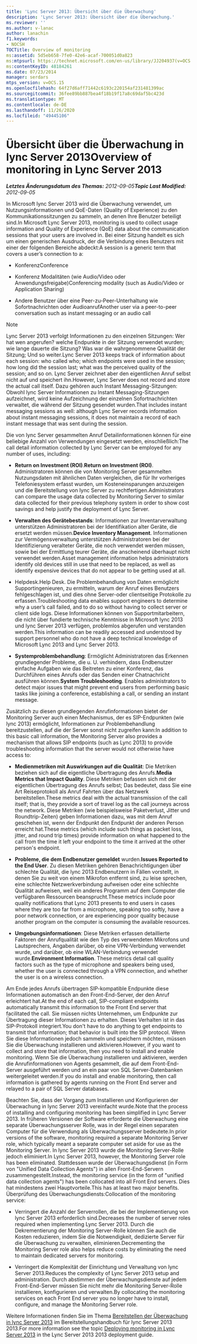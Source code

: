 ```yaml
---
title: 'Lync Server 2013: Übersicht über die Überwachung'
description: 'Lync Server 2013: Übersicht über die Überwachung.'
ms.reviewer: ''
ms.author: v-lanac
author: lanachin
f1.keywords:
- NOCSH
TOCTitle: Overview of monitoring
ms:assetid: 5d5eb658-7fe0-42e6-acaf-700051d0a823
ms:mtpsurl: https://technet.microsoft.com/en-us/library/JJ204937(v=OCS.15)
ms:contentKeyID: 48184261
ms.date: 07/23/2014
manager: serdars
mtps_version: v=OCS.15
ms.openlocfilehash: 64f27d6aff71442c6193c220154af231481399ac
ms.sourcegitcommit: 36fee89bb887bea4f18b19f17a8c69daf5bc423d
ms.translationtype: MT
ms.contentlocale: de-DE
ms.lasthandoff: 11/26/2020
ms.locfileid: "49445106"
---
```

# <a name="overview-of-monitoring-in-lync-server-2013"></a><span data-ttu-id="21f21-103">Übersicht über die Überwachung in lync Server 2013</span><span class="sxs-lookup"><span data-stu-id="21f21-103">Overview of monitoring in Lync Server 2013</span></span>

<div data-xmlns="http://www.w3.org/1999/xhtml">

<div class="topic" data-xmlns="http://www.w3.org/1999/xhtml" data-msxsl="urn:schemas-microsoft-com:xslt" data-cs="https://msdn.microsoft.com/">

<div data-asp="https://msdn2.microsoft.com/asp">



</div>

<div id="mainSection">

<div id="mainBody"><span data-ttu-id="21f21-104">

<span> </span></span><span class="sxs-lookup"><span data-stu-id="21f21-104">

<span> </span></span></span>

<span data-ttu-id="21f21-105">_**Letztes Änderungsdatum des Themas:** 2012-09-05_</span><span class="sxs-lookup"><span data-stu-id="21f21-105">_**Topic Last Modified:** 2012-09-05_</span></span>

<span data-ttu-id="21f21-106">In Microsoft lync Server 2013 wird die Überwachung verwendet, um Nutzungsinformationen und QoE-Daten (Quality of Experience) zu den Kommunikationssitzungen zu sammeln, an denen Ihre Benutzer beteiligt sind.</span><span class="sxs-lookup"><span data-stu-id="21f21-106">In Microsoft Lync Server 2013, monitoring is used to collect usage information and Quality of Experience (QoE) data about the communication sessions that your users are involved in.</span></span> <span data-ttu-id="21f21-107">Bei einer Sitzung handelt es sich um einen generischen Ausdruck, der die Verbindung eines Benutzers mit einer der folgenden Bereiche abdeckt:</span><span class="sxs-lookup"><span data-stu-id="21f21-107">A session is a generic term that covers a user’s connection to a:</span></span>

  - <span data-ttu-id="21f21-108">Konferenz</span><span class="sxs-lookup"><span data-stu-id="21f21-108">Conference</span></span>

  - <span data-ttu-id="21f21-109">Konferenz Modalitäten (wie Audio/Video oder Anwendungsfreigabe)</span><span class="sxs-lookup"><span data-stu-id="21f21-109">Conferencing modality (such as Audio/Video or Application Sharing)</span></span>

  - <span data-ttu-id="21f21-110">Andere Benutzer über eine Peer-zu-Peer-Unterhaltung wie Sofortnachrichten oder Audioanruf</span><span class="sxs-lookup"><span data-stu-id="21f21-110">Another user via a peer-to-peer conversation such as instant messaging or an audio call</span></span>

<div>


> [!NOTE]  
> <span data-ttu-id="21f21-111">Lync Server 2013 verfolgt Informationen zu den einzelnen Sitzungen: Wer hat wen angerufen? welche Endpunkte in der Sitzung verwendet wurden; wie lange dauerte die Sitzung? Was war die wahrgenommene Qualität der Sitzung; Und so weiter.</span><span class="sxs-lookup"><span data-stu-id="21f21-111">Lync Server 2013 keeps track of information about each session: who called who; which endpoints were used in the session; how long did the session last; what was the perceived quality of the session; and so on.</span></span> <span data-ttu-id="21f21-112">Lync Server zeichnet aber den eigentlichen Anruf selbst nicht auf und speichert ihn.</span><span class="sxs-lookup"><span data-stu-id="21f21-112">However, Lync Server does not record and store the actual call itself.</span></span> <span data-ttu-id="21f21-113">Dazu gehören auch Instant Messaging-Sitzungen: Obwohl lync Server Informationen zu Instant Messaging-Sitzungen aufzeichnet, wird keine Aufzeichnung der einzelnen Sofortnachrichten verwaltet, die während der Sitzung gesendet wurden.</span><span class="sxs-lookup"><span data-stu-id="21f21-113">That includes instant messaging sessions as well: although Lync Server records information about instant messaging sessions, it does not maintain a record of each instant message that was sent during the session.</span></span>



</div>

<span data-ttu-id="21f21-114">Die von lync Server gesammelten Anruf Detailinformationen können für eine beliebige Anzahl von Verwendungen eingesetzt werden, einschließlich:</span><span class="sxs-lookup"><span data-stu-id="21f21-114">The call detail information collected by Lync Server can be employed for any number of uses, including:</span></span>

  - <span data-ttu-id="21f21-115">**Return on Investment (ROI)**.</span><span class="sxs-lookup"><span data-stu-id="21f21-115">**Return on Investment (ROI)**.</span></span> <span data-ttu-id="21f21-116">Administratoren können die von Monitoring Server gesammelten Nutzungsdaten mit ähnlichen Daten vergleichen, die für Ihr vorheriges Telefoniesystem erfasst wurden, um Kosteneinsparungen anzuzeigen und die Bereitstellung von lync Server zu rechtfertigen.</span><span class="sxs-lookup"><span data-stu-id="21f21-116">Administrators can compare the usage data collected by Monitoring Server to similar data collected for their previous telephony system in order to show cost savings and help justify the deployment of Lync Server.</span></span>

  - <span data-ttu-id="21f21-117">**Verwalten des Gerätebestands**: Informationen zur Inventarverwaltung unterstützen Administratoren bei der Identifikation alter Geräte, die ersetzt werden müssen.</span><span class="sxs-lookup"><span data-stu-id="21f21-117">**Device Inventory Management**.</span></span> <span data-ttu-id="21f21-118">Informationen zur Vermögensverwaltung unterstützen Administratoren bei der Identifizierung veralteter Geräte, die noch verwendet werden müssen, sowie bei der Ermittlung teurer Geräte, die anscheinend überhaupt nicht verwendet werden.</span><span class="sxs-lookup"><span data-stu-id="21f21-118">Asset management information helps administrators identify old devices still in use that need to be replaced, as well as identify expensive devices that do not appear to be getting used at all.</span></span>

  - <span data-ttu-id="21f21-119">Helpdesk.</span><span class="sxs-lookup"><span data-stu-id="21f21-119">Help Desk.</span></span> <span data-ttu-id="21f21-120">Die Problembehandlung von Daten ermöglicht Supportingenieuren, zu ermitteln, warum der Anruf eines Benutzers fehlgeschlagen ist, und dies ohne Server-oder clientseitige Protokolle zu erfassen.</span><span class="sxs-lookup"><span data-stu-id="21f21-120">Troubleshooting data enables support engineers to determine why a user’s call failed, and to do so without having to collect server or client side logs.</span></span> <span data-ttu-id="21f21-121">Diese Informationen können von Supportmitarbeitern, die nicht über fundierte technische Kenntnisse in Microsoft lync 2013 und lync Server 2013 verfügen, problemlos abgerufen und verstanden werden.</span><span class="sxs-lookup"><span data-stu-id="21f21-121">This information can be readily accessed and understood by support personnel who do not have a deep technical knowledge of Microsoft Lync 2013 and Lync Server 2013.</span></span>

  - <span data-ttu-id="21f21-p106">**Systemproblembehandlung**: Ermöglicht Administratoren das Erkennen grundlegender Probleme, die u. U. verhindern, dass Endbenutzer einfache Aufgaben wie das Beitreten zu einer Konferenz, das Durchführen eines Anrufs oder das Senden einer Chatnachricht ausführen können.</span><span class="sxs-lookup"><span data-stu-id="21f21-p106">**System Troubleshooting**. Enables administrators to detect major issues that might prevent end users from performing basic tasks like joining a conference, establishing a call, or sending an instant message.</span></span>

<span data-ttu-id="21f21-124">Zusätzlich zu diesen grundlegenden Anrufinformationen bietet der Monitoring Server auch einen Mechanismus, der es SIP-Endpunkten (wie lync 2013) ermöglicht, Informationen zur Problembehandlung bereitzustellen, auf die der Server sonst nicht zugreifen kann:</span><span class="sxs-lookup"><span data-stu-id="21f21-124">In addition to this basic call information, the Monitoring Server also provides a mechanism that allows SIP endpoints (such as Lync 2013) to provide troubleshooting information that the server would not otherwise have access to:</span></span>

  - <span data-ttu-id="21f21-125">**Medienmetriken mit Auswirkungen auf die Qualität**: Die Metriken beziehen sich auf die eigentliche Übertragung des Anrufs.</span><span class="sxs-lookup"><span data-stu-id="21f21-125">**Media Metrics that Impact Quality**.</span></span> <span data-ttu-id="21f21-126">Diese Metriken befassen sich mit der eigentlichen Übertragung des Anrufs selbst; Das bedeutet, dass Sie eine Art Reiseprotokoll als Anruf Fahrten über das Netzwerk bereitstellen.</span><span class="sxs-lookup"><span data-stu-id="21f21-126">These metrics deal with the actual transmission of the call itself; that is, they provide a sort of travel log as the call journeys across the network.</span></span> <span data-ttu-id="21f21-127">Diese Metriken (wie beispielsweise Paketverlust, Jitter und Roundtrip-Zeiten) geben Informationen dazu, was mit dem Anruf geschehen ist, wenn der Endpunkt den Endpunkt der anderen Person erreicht hat.</span><span class="sxs-lookup"><span data-stu-id="21f21-127">These metrics (which include such things as packet loss, jitter, and round trip times) provide information on what happened to the call from the time it left your endpoint to the time it arrived at the other person's endpoint.</span></span>

  - <span data-ttu-id="21f21-128">**Probleme, die dem Endbenutzer gemeldet** wurden.</span><span class="sxs-lookup"><span data-stu-id="21f21-128">**Issues Reported to the End User**.</span></span> <span data-ttu-id="21f21-129">Zu diesen Metriken gehören Benachrichtigungen über schlechte Qualität, die lync 2013 Endbenutzern in Fällen vorstellt, in denen Sie zu weit von einem Mikrofon entfernt sind, zu leise sprechen, eine schlechte Netzwerkverbindung aufweisen oder eine schlechte Qualität aufweisen, weil ein anderes Programm auf dem Computer die verfügbaren Ressourcen beansprucht.</span><span class="sxs-lookup"><span data-stu-id="21f21-129">These metrics include poor quality notifications that Lync 2013 presents to end users in cases where they are too far from a microphone, speaking too softly, have a poor network connection, or are experiencing poor quality because another program on the computer is consuming the available resources.</span></span>

  - <span data-ttu-id="21f21-p109">**Umgebungsinformationen**: Diese Metriken erfassen detaillierte Faktoren der Anrufqualität wie den Typ des verwendeten Mikrofons und Lautsprechers, Angaben darüber, ob eine VPN-Verbindung verwendet wurde, und darüber, ob eine WLAN-Verbindung verwendet wurde.</span><span class="sxs-lookup"><span data-stu-id="21f21-p109">**Environment Information**. These metrics detail call quality factors such as the type of microphone and speakers being used, whether the user is connected through a VPN connection, and whether the user is on a wireless connection.</span></span>

<span data-ttu-id="21f21-132">Am Ende jedes Anrufs übertragen SIP-kompatible Endpunkte diese Informationen automatisch an den Front-End-Server, der den Anruf erleichtert hat.</span><span class="sxs-lookup"><span data-stu-id="21f21-132">At the end of each call, SIP-compliant endpoints automatically transmit this information to the Front End server that facilitated the call.</span></span> <span data-ttu-id="21f21-133">Sie müssen nichts Unternehmen, um Endpunkte zur Übertragung dieser Informationen zu erhalten. Dieses Verhalten ist in das SIP-Protokoll integriert.</span><span class="sxs-lookup"><span data-stu-id="21f21-133">You don't have to do anything to get endpoints to transmit that information; that behavior is built into the SIP protocol.</span></span> <span data-ttu-id="21f21-134">Wenn Sie diese Informationen jedoch sammeln und speichern möchten, müssen Sie die Überwachung installieren und aktivieren.</span><span class="sxs-lookup"><span data-stu-id="21f21-134">However, if you want to collect and store that information, then you need to install and enable monitoring.</span></span> <span data-ttu-id="21f21-135">Wenn Sie die Überwachung installieren und aktivieren, werden die Anrufinformationen von Agents gesammelt, die auf dem Front-End-Server ausgeführt werden und an ein paar von SQL Server-Datenbanken weitergeleitet werden.</span><span class="sxs-lookup"><span data-stu-id="21f21-135">If you do install and enable monitoring, then call information is gathered by agents running on the Front End server and relayed to a pair of SQL Server databases.</span></span>

<span data-ttu-id="21f21-136">Beachten Sie, dass der Vorgang zum Installieren und Konfigurieren der Überwachung in lync Server 2013 vereinfacht wurde.</span><span class="sxs-lookup"><span data-stu-id="21f21-136">Note that the process of installing and configuring monitoring has been simplified in Lync Server 2013.</span></span> <span data-ttu-id="21f21-137">In früheren Versionen der Software erforderte die Überwachung eine separate Überwachungsserver Rolle, was in der Regel einen separaten Computer für die Verwendung als Überwachungsserver bedeutete.</span><span class="sxs-lookup"><span data-stu-id="21f21-137">In prior versions of the software, monitoring required a separate Monitoring Server role, which typically meant a separate computer set aside for use as the Monitoring Server.</span></span> <span data-ttu-id="21f21-138">In lync Server 2013 wurde die Monitoring Server-Rolle jedoch eliminiert.</span><span class="sxs-lookup"><span data-stu-id="21f21-138">In Lync Server 2013, however, the Monitoring Server role has been eliminated.</span></span> <span data-ttu-id="21f21-139">Stattdessen wurde der Überwachungsdienst (in Form von "Unified Data Collection Agents") in allen Front-End-Servern zusammengestellt.</span><span class="sxs-lookup"><span data-stu-id="21f21-139">Instead, the monitoring service (in the form of "unified data collection agents") has been collocated into all Front End servers.</span></span> <span data-ttu-id="21f21-140">Dies hat mindestens zwei Hauptvorteile.</span><span class="sxs-lookup"><span data-stu-id="21f21-140">This has at least two major benefits.</span></span> <span data-ttu-id="21f21-141">Überprüfung des Überwachungsdiensts:</span><span class="sxs-lookup"><span data-stu-id="21f21-141">Collocation of the monitoring service:</span></span>

  - <span data-ttu-id="21f21-142">Verringert die Anzahl der Serverrollen, die bei der Implementierung von lync Server 2013 erforderlich sind.</span><span class="sxs-lookup"><span data-stu-id="21f21-142">Decreases the number of server roles required when implementing Lync Server 2013.</span></span> <span data-ttu-id="21f21-143">Durch die Dekrementierung der Monitoring Server-Rolle können Sie auch die Kosten reduzieren, indem Sie die Notwendigkeit, dedizierte Server für die Überwachung zu verwalten, eliminieren.</span><span class="sxs-lookup"><span data-stu-id="21f21-143">Decrementing the Monitoring Server role also helps reduce costs by eliminating the need to maintain dedicated servers for monitoring.</span></span>

  - <span data-ttu-id="21f21-144">Verringert die Komplexität der Einrichtung und Verwaltung von lync Server 2013.</span><span class="sxs-lookup"><span data-stu-id="21f21-144">Reduces the complexity of Lync Server 2013 setup and administration.</span></span> <span data-ttu-id="21f21-145">Durch abstimmen der Überwachungsdienste auf jedem Front-End-Server müssen Sie nicht mehr die Monitoring Server-Rolle installieren, konfigurieren und verwalten.</span><span class="sxs-lookup"><span data-stu-id="21f21-145">By collocating the monitoring services on each Front End server you no longer have to install, configure, and manage the Monitoring Server role.</span></span>

<span data-ttu-id="21f21-146">Weitere Informationen finden Sie im Thema [Bereitstellen der Überwachung in lync Server 2013](lync-server-2013-deploying-monitoring.md) im Bereitstellungshandbuch für lync Server 2013 2013.</span><span class="sxs-lookup"><span data-stu-id="21f21-146">For more information see the topic [Deploying monitoring in Lync Server 2013](lync-server-2013-deploying-monitoring.md) in the Lync Server 2013 2013 deployment guide.</span></span>

<span data-ttu-id="21f21-147"></div>

<span> </span>

</div>

</div>

</span><span class="sxs-lookup"><span data-stu-id="21f21-147"></div>

<span> </span>

</div>

</div>

</span></span></div>

